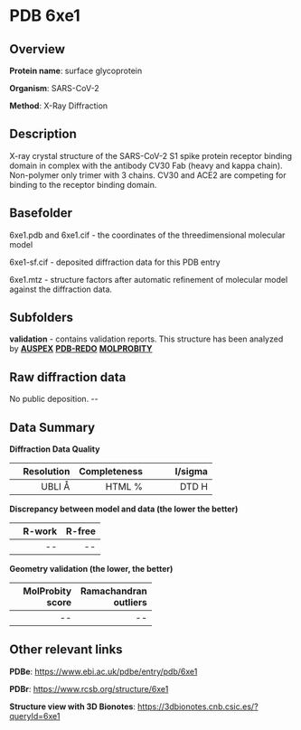 # PDB 6xe1

## Overview

**Protein name**: surface glycoprotein

**Organism**: SARS-CoV-2

**Method**: X-Ray Diffraction

## Description

X-ray crystal structure of the SARS-CoV-2 S1 spike protein receptor binding domain in complex with the antibody CV30 Fab (heavy and kappa chain). Non-polymer only trimer with 3 chains. CV30 and ACE2 are competing for binding to the receptor binding domain. 

## Basefolder

6xe1.pdb and 6xe1.cif - the coordinates of the threedimensional molecular model

6xe1-sf.cif - deposited diffraction data for this PDB entry

6xe1.mtz - structure factors after automatic refinement of molecular model against the diffraction data.

## Subfolders





**validation** - contains validation reports. This structure has been analyzed by [**AUSPEX**](https://github.com/thorn-lab/coronavirus_structural_task_force/tree/master/pdb/surface_glycoprotein/SARS-CoV-2/6xe1/validation/auspex) [**PDB-REDO**](https://github.com/thorn-lab/coronavirus_structural_task_force/tree/master/pdb/surface_glycoprotein/SARS-CoV-2/6xe1/validation/pdb-redo) [**MOLPROBITY**](https://github.com/thorn-lab/coronavirus_structural_task_force/tree/master/pdb/surface_glycoprotein/SARS-CoV-2/6xe1/validation/molprobity)   



## Raw diffraction data

No public deposition. --<br> 

## Data Summary
**Diffraction Data Quality**

|   | Resolution | Completeness| I/sigma |
|---|-------------:|----------------:|--------------:|
|   |UBLI Å| HTML %|<img width=50/>DTD H|

**Discrepancy between model and data (the lower the better)**

|   | **R-work**| **R-free**   
|---|-------------:|----------------:|           
||--|--|

**Geometry validation (the lower, the better)**

|   |**MolProbity<br>score**| **Ramachandran<br>outliers** 
|---|-------------:|----------------:|
||--|--|

 

 



## Other relevant links 
**PDBe**:  https://www.ebi.ac.uk/pdbe/entry/pdb/6xe1
 
**PDBr**: https://www.rcsb.org/structure/6xe1 

**Structure view with 3D Bionotes**: https://3dbionotes.cnb.csic.es/?queryId=6xe1

